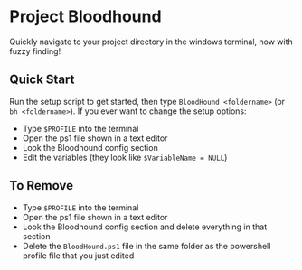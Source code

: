 # Project Bloodhound

Quickly navigate to your project directory in the windows terminal, now with fuzzy finding!

## Quick Start

Run the setup script to get started, then type `BloodHound <foldername>` (or `bh <foldername>`).
If you ever want to change the setup options:

- Type `$PROFILE` into the terminal
- Open the ps1 file shown in a text editor
- Look the Bloodhound config section
- Edit the variables (they look like `$VariableName = NULL`)

## To Remove

- Type `$PROFILE` into the terminal
- Open the ps1 file shown in a text editor
- Look the Bloodhound config section and delete everything in that section
- Delete the `BloodHound.ps1` file in the same folder as the powershell profile file that you just edited
